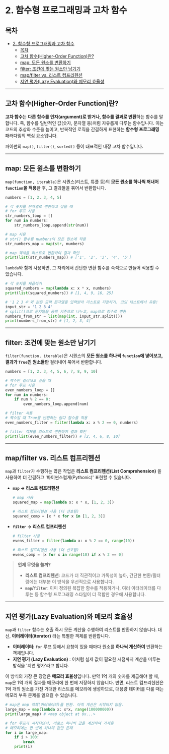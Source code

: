 # 2. 함수형 프로그래밍과 고차 함수

## 목차
- [2. 함수형 프로그래밍과 고차 함수](#2-함수형-프로그래밍과-고차-함수)
  - [목차](#목차)
  - [고차 함수(Higher-Order Function)란?](#고차-함수higher-order-function란)
  - [map: 모든 원소를 변환하기](#map-모든-원소를-변환하기)
  - [filter: 조건에 맞는 원소만 남기기](#filter-조건에-맞는-원소만-남기기)
  - [map/filter vs. 리스트 컴프리헨션](#mapfilter-vs-리스트-컴프리헨션)
  - [지연 평가(Lazy Evaluation)와 메모리 효율성](#지연-평가lazy-evaluation와-메모리-효율성)

---

## 고차 함수(Higher-Order Function)란?

**고차 함수**는 **다른 함수를 인자(argument)로 받거나, 함수를 결과로 반환**하는 함수를 말합니다. 즉, 함수를 일반적인 값(숫자, 문자열 등)처럼 자유롭게 다루는 함수입니다. 이는 코드의 추상화 수준을 높이고, 반복적인 로직을 간결하게 표현하는 **함수형 프로그래밍** 패러다임의 핵심 요소입니다.

파이썬의 `map()`, `filter()`, `sorted()` 등이 대표적인 내장 고차 함수입니다.

---

## map: 모든 원소를 변환하기

`map(function, iterable)`은 시퀀스(리스트, 튜플 등)의 **모든 원소를 하나씩 꺼내어 `function`을 적용**한 후, 그 결과들을 묶어서 반환합니다.

```python
numbers = [1, 2, 3, 4, 5]

# 각 숫자를 문자열로 변환하고 싶을 때
# for 루프 사용
str_numbers_loop = []
for num in numbers:
    str_numbers_loop.append(str(num))

# map 사용
# str() 함수를 numbers의 모든 원소에 적용
str_numbers_map = map(str, numbers)

# map 객체를 리스트로 변환하여 결과 확인
print(list(str_numbers_map)) # ['1', '2', '3', '4', '5']
```

`lambda`와 함께 사용하면, 그 자리에서 간단한 변환 함수를 즉석으로 만들어 적용할 수 있습니다.

```python
# 각 숫자를 제곱하기
squared_numbers = map(lambda x: x * x, numbers)
print(list(squared_numbers)) # [1, 4, 9, 16, 25]
```

```python
# '1 2 3 4'와 같은 공백 문자열을 입력받아 리스트로 저장하기. 코딩 테스트에서 유용!
input_str = '1 2 3 4'
# split()으로 문자열을 공백 기준으로 나누고, map으로 정수로 변환
numbers_from_str = list(map(int, input_str.split()))
print(numbers_from_str) # [1, 2, 3, 4]
```

---

## filter: 조건에 맞는 원소만 남기기

`filter(function, iterable)`은 시퀀스의 **모든 원소를 하나씩 `function`에 넣어보고, 결과가 `True`인 원소들만** 걸러내어 묶어서 반환합니다.

```python
numbers = [1, 2, 3, 4, 5, 6, 7, 8, 9, 10]

# 짝수만 걸러내고 싶을 때
# for 루프 사용
even_numbers_loop = []
for num in numbers:
    if num % 2 == 0:
        even_numbers_loop.append(num)

# filter 사용
# 짝수일 때 True를 반환하는 람다 함수를 적용
even_numbers_filter = filter(lambda x: x % 2 == 0, numbers)

# filter 객체를 리스트로 변환하여 결과 확인
print(list(even_numbers_filter)) # [2, 4, 6, 8, 10]
```

---

## map/filter vs. 리스트 컴프리헨션

`map`과 `filter`가 수행하는 많은 작업은 **리스트 컴프리헨션(List Comprehension)** 을 사용하여 더 간결하고 '파이썬스럽게(Pythonic)' 표현할 수 있습니다.

- **`map` -> 리스트 컴프리헨션**
  ```python
  # map 사용
  squared_map = map(lambda x: x * x, [1, 2, 3])
  
  # 리스트 컴프리헨션 사용 (더 선호됨)
  squared_comp = [x * x for x in [1, 2, 3]]
  ```

- **`filter` -> 리스트 컴프리헨션**
  ```python
  # filter 사용
  evens_filter = filter(lambda x: x % 2 == 0, range(10))

  # 리스트 컴프리헨션 사용 (더 선호됨)
  evens_comp = [x for x in range(10) if x % 2 == 0]
  ```
> **언제 무엇을 쓸까?**
> - **리스트 컴프리헨션**: 코드가 더 직관적이고 가독성이 높아, 간단한 변환/필터링에는 대부분 이 방식을 우선적으로 사용합니다.
> - **`map`/`filter`**: 이미 정의된 복잡한 함수를 적용하거나, 여러 이터레이터를 다루는 등 함수형 프로그래밍 스타일이 더 적합한 경우에 사용합니다.

---

## 지연 평가(Lazy Evaluation)와 메모리 효율성

`map`과 `filter` 함수는 호출 즉시 모든 계산을 수행하여 리스트를 반환하지 않습니다. 대신, **이터레이터(iterator)** 라는 특별한 객체를 반환합니다.

- **이터레이터**: `for` 루프 등에서 요청이 있을 때마다 원소를 **하나씩 계산하여** 반환하는 객체입니다.
- **지연 평가 (Lazy Evaluation)** : 이처럼 실제 값이 필요한 시점까지 계산을 미루는 방식을 '지연 평가'라고 합니다.

이 방식의 가장 큰 장점은 **메모리 효율성**입니다. 만약 1억 개의 숫자를 제곱해야 할 때, `map`은 1억 개의 결과를 메모리에 한 번에 저장하지 않습니다. 반면, 리스트 컴프리헨션은 1억 개의 원소를 가진 거대한 리스트를 메모리에 생성하므로, 대용량 데이터를 다룰 때는 메모리 부족 문제를 일으킬 수 있습니다.

```python
# map은 map 객체(이터레이터)를 반환. 아직 계산은 시작되지 않음.
large_map = map(lambda x: x*x, range(100000000)) 
print(large_map) # <map object at 0x...>

# for 루프가 시작되면서, 비로소 하나씩 값을 계산하여 가져옴
# 메모리에는 한 번에 하나의 값만 존재
for i in large_map:
    if i > 100:
        break
    print(i)
```
